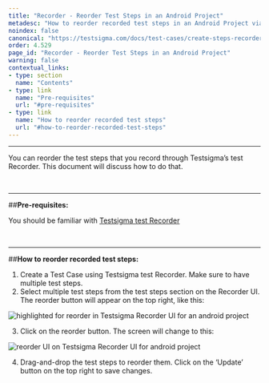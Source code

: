 ```yaml
---
title: "Recorder - Reorder Test Steps in an Android Project"
metadesc: "How to reorder recorded test steps in an Android Project via Testsigma’s Recorder UI."
noindex: false
canonical: "https://testsigma.com/docs/test-cases/create-steps-recorder/android-apps/reorder/"
order: 4.529
page_id: "Recorder - Reorder Test Steps in an Android Project"
warning: false
contextual_links:
- type: section
  name: "Contents"
- type: link
  name: "Pre-requisites"
  url: "#pre-requisites"
- type: link
  name: "How to reorder recorded test steps"
  url: "#how-to-reorder-recorded-test-steps"
---
```


---

You can reorder the test steps that you record through Testsigma’s test Recorder. This document will discuss how to do that.

&emsp;

---
##**Pre-requisites:**

You should be familiar with [Testsigma test Recorder](https://testsigma.com/docs/elements/android-apps/record-multiple-elements/)

&emsp;

---
##**How to reorder recorded test steps:**

 1. Create a Test Case using Testsigma test Recorder. Make sure to have multiple test steps.
 2. Select multiple test steps from the test steps section on the Recorder UI. The reorder button will appear on the top right, like this:

![highlighted for reorder in Testsigma Recorder UI for an android project](https://docs.testsigma.com/images/reorder/highlighted-reorder-Recorder-testsigma-android.png)

 3. Click on the reorder button. The screen will change to this:

![reorder UI on Testsigma Recorder UI for android project](https://docs.testsigma.com/images/reorder/reorder-ui-testsigma-Recorder-ui-android.png)

 4. Drag-and-drop the test steps to reorder them. Click on the ‘Update’ button on the top right to save changes.


